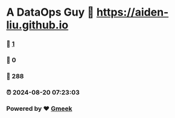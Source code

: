 # A DataOps Guy :link: https://aiden-liu.github.io 
### :page_facing_up: [1](https://aiden-liu.github.io/tag.html) 
### :speech_balloon: 0 
### :hibiscus: 288 
### :alarm_clock: 2024-08-20 07:23:03 
### Powered by :heart: [Gmeek](https://github.com/Meekdai/Gmeek)
